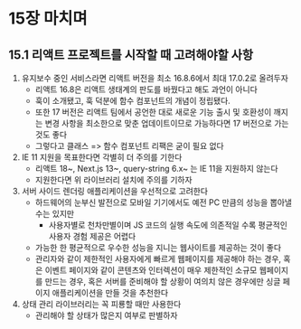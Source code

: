 # 15장 마치며

## 15.1 리액트 프로젝트를 시작할 때 고려해야할 사항

1. 유지보수 중인 서비스라면 리액트 버전을 최소 16.8.6에서 최대 17.0.2로 올려두자
   - 리액트 16.8은 리액트 생태계의 판도를 바꿨다고 해도 과언이 아니다
   - 훅이 소개됐고, 훅 덕분에 함수 컴포넌트의 개념이 정립됐다.
   - 또한 17 버전은 리액트 팀에서 공언한 대로 새로운 기능 출시 및 호환성이 깨지는 변경 사항을 최소한으로 맞춘 업데이트이므로 가능하다면 17 버전으로 가는 것도 좋다
   - 그렇다고 클래스 => 함수 컴포넌트 리팩은 굳이 필요 없다
2. IE 11 지원을 목표한다면 각별히 더 주의를 기한다
   - 리액트 18~, Next.js 13~, query-string 6.x~ 는 IE 11을 지원하지 않는다
   - 지원한다면 위 라이브러리 설치에 주의를 기하자
3. 서버 사이드 렌더링 애플리케이션을 우선적으로 고려한다
   - 하드웨어의 눈부신 발전으로 모바일 기기에서도 예전 PC 만큼의 성능을 뽑아낼 수는 있지만
     - 사용자별로 천차만별이며 JS 코드의 실행 속도에 의존적일 수록 평균적인 사용자 경험 제공은 어렵다
   - 가능한 한 평균적으로 우수한 성능을 지니는 웹사이트를 제공하는 것이 좋다
   - 관리자와 같이 제한적인 사용자에게 빠르게 웹페이지를 제공해야 하는 경우, 혹은 이벤트 페이지와 같이 콘텐츠와 인터렉션이 매우 제한적인 소규모 웹페이지를 만드는 경우, 혹은 서버를 준비해야 할 상황이 여의치 않은 경우에만 싱글 페이지 애플리케이션을 만들 것을 추천한다
4. 상태 관리 라이브러리는 꼭 피룡할 때만 사용한다
   - 관리해야 할 상태가 많은지 여부로 판별하자
